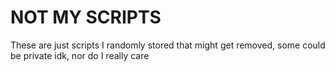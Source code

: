 # NOT MY SCRIPTS

These are just scripts I randomly stored that might get removed, some could be private idk, nor do I really care
